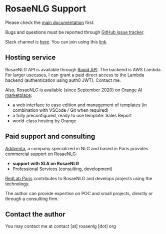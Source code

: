 <!--
Copyright 2019 Ludan Stoecklé
SPDX-License-Identifier: CC-BY-4.0
-->
# RosaeNLG Support

Please check the [main documentation](https://rosaenlg.org) first.

Bugs and questions must be reported through [GitHub issue tracker](https://github.com/RosaeNLG/rosaenlg/issues).

Slack channel is [here](https://rosaenlgorg.slack.com/). You can join using this [link](https://join.slack.com/t/rosaenlgorg/shared_invite/zt-jsy4a1cw-WwmSLv_pxWFxcqxlJkoTiw).


## Hosting service

RosaeNLG API is available through [Rapid API](https://rapidapi.com/ludan/api/rosaenlg1). The backend is AWS Lambda. For larger usecases, I can grant a paid direct access to the Lambda backend (authentication using auth0 JWT). Contact me.

Also, RosaeNLG is available (since September 2020) on [Orange AI marketplace](https://demo.ai-marketplace.orange-business.com/):

- a web interface to ease edition and management of templates (in combination with VSCode / Git when required)
- a fully preconfigured, ready to use template: Sales Report
- world-class hosting by Orange


## Paid support and consulting

[Addventa](https://www.addventa.com/), a company specialized in NLG and based in Paris provides commercial support on RosaeNLG:

- **support with SLA on RosaeNLG**
- Professional Services (consulting, development)


[RedLab Paris](https://redlab.paris/) contributes to RosaeNLG and develops projects using the technology.


The author can provide expertise on POC and small projects, directly or through a consulting firm.


## Contact the author

You may contact me at contact [at] rosaenlg [dot] org
